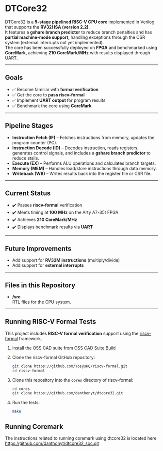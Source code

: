 # DTCore32

DTCore32 is a **5-stage pipelined RISC-V CPU core** implemented in Verilog that supports the **RV32I ISA (version 2.2)**.  
It features a **gshare branch predictor** to reduce branch penalties and has **partial machine-mode support**, handling exceptions through the CSR system (external interrupts not yet implemented).  
The core has been successfully deployed on **FPGA** and benchmarked using **CoreMark**, achieving **210 CoreMark/MHz** with results displayed through UART.

---

## Goals

- ✅ Become familiar with **formal verification**  
- ✅ Get the core to **pass riscv-formal**  
- ✅ Implement **UART output** for program results  
- ✅ Benchmark the core using **CoreMark**  

---

## Pipeline Stages

- **Instruction Fetch (IF)** – Fetches instructions from memory, updates the program counter (PC).  
- **Instruction Decode (ID)** – Decodes instruction, reads registers, generates control signals, and includes a **gshare branch predictor** to reduce stalls.  
- **Execute (EX)** – Performs ALU operations and calculates branch targets.  
- **Memory (MEM)** – Handles load/store instructions through data memory.  
- **Writeback (WB)** – Writes results back into the register file or CSR file.  

---

## Current Status

- ✔️ Passes **riscv-formal** verification  
- ✔️ Meets timing at **100 MHz** on the Arty A7-35t FPGA 
- ✔️ Achieves **210 CoreMark/MHz**  
- ✔️ Displays benchmark results via **UART**  

---

## Future Improvements

- Add support for **RV32M instructions** (multiply/divide)  
- Add support for **external interrupts**  

---


## Files in this Repository

- **/src**  
    RTL files for the CPU system.  

---
## Running RISC-V Formal Tests

This project includes **RISC-V formal verification** support using the [riscv-formal](https://github.com/YosysHQ/riscv-formal.git) framework.  

1. Install the OSS CAD suite from [OSS CAD Suite Build](https://github.com/YosysHQ/oss-cad-suite-build)

2. Clone the riscv-formal GitHub repository:

    ```bash
    git clone https://github.com/YosysHQ/riscv-formal.git
    cd riscv-formal
    ```

3. Clone this repository into the `cores` directory of riscv-formal:

    ```bash
    cd cores
    git clone https://github.com/danthonyt/dtcore32.git
    ```

4. Run the tests:

    ```bash
    make
    ```

## Running Coremark

The instructions related to running coremark using dtcore32 is located here https://github.com/danthonyt/dtcore32_soc.git






